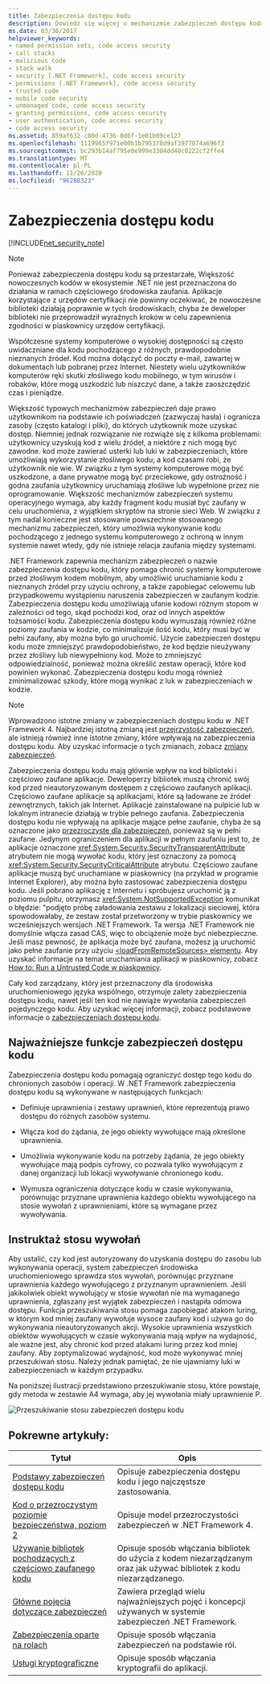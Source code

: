 ```yaml
---
title: Zabezpieczenia dostępu kodu
description: Dowiedz się więcej o mechanizmie zabezpieczeń dostępu kodu w programie .NET, który pomaga chronić systemy komputerowe przed złośliwym kodem mobilnym.
ms.date: 03/30/2017
helpviewer_keywords:
- named permission sets, code access security
- call stacks
- malicious code
- stack walk
- security [.NET Framework], code access security
- permissions [.NET Framework], code access security
- trusted code
- mobile code security
- unmanaged code, code access security
- granting permissions, code access security
- user authentication, code access security
- code access security
ms.assetid: 859af632-c80d-4736-8d6f-1e01b09ce127
ms.openlocfilehash: 1119965f971e00b1b795378d9af3977074a696f3
ms.sourcegitcommit: bc293b14af795e0e999e3304dd40c0222cf2ffe4
ms.translationtype: MT
ms.contentlocale: pl-PL
ms.lasthandoff: 11/26/2020
ms.locfileid: "96288323"
---
```

# <a name="code-access-security"></a>Zabezpieczenia dostępu kodu

[!INCLUDE[net_security_note](../../../includes/net-security-note-md.md)]  

> [!NOTE]
> Ponieważ zabezpieczenia dostępu kodu są przestarzałe, Większość nowoczesnych kodów w ekosystemie .NET nie jest przeznaczona do działania w ramach częściowego środowiska zaufania. Aplikacje korzystające z urzędów certyfikacji nie powinny oczekiwać, że nowoczesne biblioteki działają poprawnie w tych środowiskach, chyba że deweloper biblioteki nie przeprowadził wyraźnych kroków w celu zapewnienia zgodności w piaskownicy urzędów certyfikacji.  

 Współczesne systemy komputerowe o wysokiej dostępności są często uwidaczniane dla kodu pochodzącego z różnych, prawdopodobnie nieznanych źródeł. Kod można dołączyć do poczty e-mail, zawartej w dokumentach lub pobranej przez Internet. Niestety wielu użytkowników komputerów ręki skutki złośliwego kodu mobilnego, w tym wirusów i robaków, które mogą uszkodzić lub niszczyć dane, a także zaoszczędzić czas i pieniądze.  
  
 Większość typowych mechanizmów zabezpieczeń daje prawo użytkownikom na podstawie ich poświadczeń (zazwyczaj hasła) i ogranicza zasoby (często katalogi i pliki), do których użytkownik może uzyskać dostęp. Niemniej jednak rozwiązanie nie rozwiąże się z kilkoma problemami: użytkownicy uzyskują kod z wielu źródeł, a niektóre z nich mogą być zawodne. kod może zawierać usterki lub luki w zabezpieczeniach, które umożliwiają wykorzystanie złośliwego kodu; a kod czasami robi, że użytkownik nie wie. W związku z tym systemy komputerowe mogą być uszkodzone, a dane prywatne mogą być przeciekowe, gdy ostrożność i godna zaufania użytkownicy uruchamiają złośliwe lub wypełnione przez nie oprogramowanie. Większość mechanizmów zabezpieczeń systemu operacyjnego wymaga, aby każdy fragment kodu musiał być zaufany w celu uruchomienia, z wyjątkiem skryptów na stronie sieci Web. W związku z tym nadal konieczne jest stosowanie powszechnie stosowanego mechanizmu zabezpieczeń, który umożliwia wykonywanie kodu pochodzącego z jednego systemu komputerowego z ochroną w innym systemie nawet wtedy, gdy nie istnieje relacja zaufania między systemami.  
  
 .NET Framework zapewnia mechanizm zabezpieczeń o nazwie zabezpieczenia dostępu kodu, który pomaga chronić systemy komputerowe przed złośliwym kodem mobilnym, aby umożliwić uruchamianie kodu z nieznanych źródeł przy użyciu ochrony, a także zapobiegać celowemu lub przypadkowemu wystąpieniu naruszenia zabezpieczeń w zaufanym kodzie. Zabezpieczenia dostępu kodu umożliwiają ufanie kodowi różnym stopom w zależności od tego, skąd pochodzi kod, oraz od innych aspektów tożsamości kodu. Zabezpieczenia dostępu kodu wymuszają również różne poziomy zaufania w kodzie, co minimalizuje ilość kodu, który musi być w pełni zaufany, aby można było go uruchomić. Użycie zabezpieczeń dostępu kodu może zmniejszyć prawdopodobieństwo, że kod będzie nieużywany przez złośliwy lub niewypełniony kod. Może to zmniejszyć odpowiedzialność, ponieważ można określić zestaw operacji, które kod powinien wykonać. Zabezpieczenia dostępu kodu mogą również zminimalizować szkody, które mogą wynikać z luk w zabezpieczeniach w kodzie.  
  
> [!NOTE]
> Wprowadzono istotne zmiany w zabezpieczeniach dostępu kodu w .NET Framework 4. Najbardziej istotną zmianą jest [przejrzystość zabezpieczeń](security-transparent-code.md), ale istnieją również inne istotne zmiany, które wpływają na zabezpieczenia dostępu kodu. Aby uzyskać informacje o tych zmianach, zobacz [zmiany zabezpieczeń](/previous-versions/dotnet/framework/security/security-changes).  
  
 Zabezpieczenia dostępu kodu mają głównie wpływ na kod biblioteki i częściowo zaufane aplikacje. Deweloperzy bibliotek muszą chronić swój kod przed nieautoryzowanym dostępem z częściowo zaufanych aplikacji. Częściowo zaufane aplikacje są aplikacjami, które są ładowane ze źródeł zewnętrznych, takich jak Internet. Aplikacje zainstalowane na pulpicie lub w lokalnym intranecie działają w trybie pełnego zaufania. Zabezpieczenia dostępu kodu nie wpływają na aplikacje mające pełne zaufanie, chyba że są oznaczone jako [przezroczyste dla zabezpieczeń](security-transparent-code.md), ponieważ są w pełni zaufane. Jedynym ograniczeniem dla aplikacji w pełnym zaufaniu jest to, że aplikacje oznaczone <xref:System.Security.SecurityTransparentAttribute> atrybutem nie mogą wywołać kodu, który jest oznaczony za pomocą <xref:System.Security.SecurityCriticalAttribute> atrybutu. Częściowo zaufane aplikacje muszą być uruchamiane w piaskownicy (na przykład w programie Internet Explorer), aby można było zastosować zabezpieczenia dostępu kodu. Jeśli pobrano aplikację z Internetu i spróbujesz uruchomić ją z poziomu pulpitu, otrzymasz <xref:System.NotSupportedException> komunikat o błędzie: "podjęto próbę załadowania zestawu z lokalizacji sieciowej, która spowodowałaby, że zestaw został przetworzony w trybie piaskownicy we wcześniejszych wersjach .NET Framework. Ta wersja .NET Framework nie domyślnie włącza zasad CAS, więc to obciążenie może być niebezpieczne. Jeśli masz pewność, że aplikacja może być zaufana, możesz ją uruchomić jako pełne zaufanie przy użyciu [ \<loadFromRemoteSources> elementu](../configure-apps/file-schema/runtime/loadfromremotesources-element.md). Aby uzyskać informacje na temat uruchamiania aplikacji w piaskownicy, zobacz [How to: Run a Untrusted Code w piaskownicy](how-to-run-partially-trusted-code-in-a-sandbox.md).  
  
 Cały kod zarządzany, który jest przeznaczony dla środowiska uruchomieniowego języka wspólnego, otrzymuje zalety zabezpieczenia dostępu kodu, nawet jeśli ten kod nie nawiąże wywołania zabezpieczeń pojedynczego kodu. Aby uzyskać więcej informacji, zobacz podstawowe informacje o [zabezpieczeniach dostępu kodu](code-access-security-basics.md).  
  
<a name="key_functions"></a>

## <a name="key-functions-of-code-access-security"></a>Najważniejsze funkcje zabezpieczeń dostępu kodu  

 Zabezpieczenia dostępu kodu pomagają ograniczyć dostęp tego kodu do chronionych zasobów i operacji. W .NET Framework zabezpieczenia dostępu kodu są wykonywane w następujących funkcjach:  
  
- Definiuje uprawnienia i zestawy uprawnień, które reprezentują prawo dostępu do różnych zasobów systemu.  
  
- Włącza kod do żądania, że jego obiekty wywołujące mają określone uprawnienia.  
  
- Umożliwia wykonywanie kodu na potrzeby żądania, że jego obiekty wywołujące mają podpis cyfrowy, co pozwala tylko wywołującym z danej organizacji lub lokacji wywoływanie chronionego kodu.  
  
- Wymusza ograniczenia dotyczące kodu w czasie wykonywania, porównując przyznane uprawnienia każdego obiektu wywołującego na stosie wywołań z uprawnieniami, które są wymagane przez wywoływania.  
  
<a name="walking_the_call_stack"></a>

## <a name="walking-the-call-stack"></a>Instruktaż stosu wywołań  

 Aby ustalić, czy kod jest autoryzowany do uzyskania dostępu do zasobu lub wykonywania operacji, system zabezpieczeń środowiska uruchomieniowego sprawdza stos wywołań, porównując przyznane uprawnienia każdego wywołującego z przyznanym uprawnieniem. Jeśli jakikolwiek obiekt wywołujący w stosie wywołań nie ma wymaganego uprawnienia, zgłaszany jest wyjątek zabezpieczeń i nastąpiła odmowa dostępu. Funkcja przeszukiwania stosu pomaga zapobiegać atakom luring, w którym kod mniej zaufany wywołuje wysoce zaufany kod i używa go do wykonywania nieautoryzowanych akcji. Wysokie uprawnienia wszystkich obiektów wywołujących w czasie wykonywania mają wpływ na wydajność, ale ważne jest, aby chronić kod przed atakami luring przez kod mniej zaufany. Aby zoptymalizować wydajność, kod może wykonywać mniej przeszukiwań stosu. Należy jednak pamiętać, że nie ujawniamy luki w zabezpieczeniach w każdym przypadku.  
  
 Na poniższej ilustracji przedstawiono przeszukiwanie stosu, które powstaje, gdy metoda w zestawie A4 wymaga, aby jej wywołania miały uprawnienie P.  
  
 ![Przeszukiwanie stosu zabezpieczeń dostępu kodu](media/slide-10a.gif "slide_10a")
  
<a name="related_topics"></a>

## <a name="related-articles"></a>Pokrewne artykuły:
  
|Tytuł|Opis|  
|-----------|-----------------|  
|[Podstawy zabezpieczeń dostępu kodu](code-access-security-basics.md)|Opisuje zabezpieczenia dostępu kodu i jego najczęstsze zastosowania.|  
|[Kod o przezroczystym poziomie bezpieczeństwa, poziom 2](security-transparent-code-level-2.md)|Opisuje model przezroczystości zabezpieczeń w .NET Framework 4.|  
|[Używanie bibliotek pochodzących z częściowo zaufanego kodu](using-libraries-from-partially-trusted-code.md)|Opisuje sposób włączania bibliotek do użycia z kodem niezarządzanym oraz jak używać bibliotek z kodu niezarządzanego.|  
|[Główne pojęcia dotyczące zabezpieczeń](../../standard/security/key-security-concepts.md)|Zawiera przegląd wielu najważniejszych pojęć i koncepcji używanych w systemie zabezpieczeń .NET Framework.|  
|[Zabezpieczenia oparte na rolach](../../standard/security/role-based-security.md)|Opisuje sposób włączania zabezpieczeń na podstawie ról.|  
|[Usługi kryptograficzne](../../standard/security/cryptographic-services.md)|Opisuje sposób włączania kryptografii do aplikacji.|
